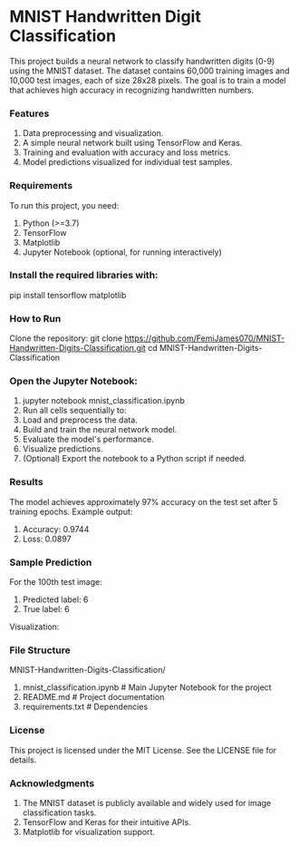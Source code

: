 # MNIST Handwritten Digit Classification
This project builds a neural network to classify handwritten digits (0-9) using the MNIST dataset. The dataset contains 60,000 training images and 10,000 test images, each of size 28x28 pixels. The goal is to train a model that achieves high accuracy in recognizing handwritten numbers.

### Features
1. Data preprocessing and visualization.
2. A simple neural network built using TensorFlow and Keras.
3. Training and evaluation with accuracy and loss metrics.
4. Model predictions visualized for individual test samples.

### Requirements
To run this project, you need:
1. Python (>=3.7)
2. TensorFlow
3. Matplotlib
4. Jupyter Notebook (optional, for running interactively)

### Install the required libraries with:
pip install tensorflow matplotlib

### How to Run
Clone the repository:
git clone https://github.com/FemiJames070/MNIST-Handwritten-Digits-Classification.git
cd MNIST-Handwritten-Digits-Classification

### Open the Jupyter Notebook:
1. jupyter notebook mnist_classification.ipynb
2. Run all cells sequentially to:
3. Load and preprocess the data.
4. Build and train the neural network model.
5. Evaluate the model's performance.
6. Visualize predictions.
7. (Optional) Export the notebook to a Python script if needed.

### Results
The model achieves approximately 97% accuracy on the test set after 5 training epochs.
Example output:
1. Accuracy: 0.9744
2. Loss: 0.0897

### Sample Prediction
For the 100th test image:
1. Predicted label: 6
2. True label: 6

Visualization:

### File Structure
MNIST-Handwritten-Digits-Classification/
1. mnist_classification.ipynb  # Main Jupyter Notebook for the project
2. README.md                   # Project documentation
3. requirements.txt            # Dependencies

### License
This project is licensed under the MIT License. See the LICENSE file for details.

### Acknowledgments
1. The MNIST dataset is publicly available and widely used for image classification tasks.
2. TensorFlow and Keras for their intuitive APIs.
2. Matplotlib for visualization support.
